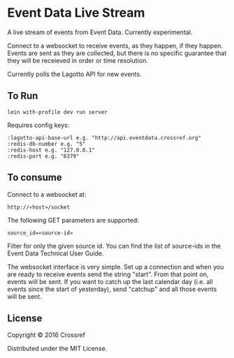 # Event Data Live Stream

A live stream of events from Event Data. Currently experimental.

Connect to a websocket to receive events, as they happen, if they happen. Events are sent as they are collected, but there is no specific guarantee that they will be receieved in order or time resolution. 

Currently polls the Lagotto API for new events.

## To Run

    lein with-profile dev run server

Requires config keys:

    :lagotto-api-base-url e.g. "http://api.eventdata.crossref.org"
    :redis-db-number e.g. "5"
    :redis-host e.g. "127.0.0.1"
    :redis-port e.g. "6379"

## To consume

Connect to a websocket at:

    http://«host»/socket

The following GET parameters are supported:

    source_id=«source-id»

Filter for only the given source id. You can find the list of source-ids in the Event Data Technical User Guide.

The websocket interface is very simple. Set up a connection and when you are ready to receive events send the string "start". From that point on, events will be sent. If you want to catch up the last calendar day (i.e. all events since the start of yesterday), send "catchup" and all those events will be sent.

## License

Copyright © 2016 Crossref

Distributed under the MIT License.
